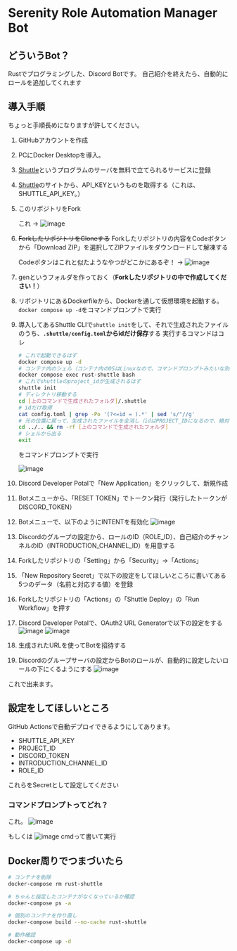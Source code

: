 # Serenity Role Automation Manager Bot

## どういうBot？
Rustでプログラミングした、Discord Botです。
自己紹介を終えたら、自動的にロールを追加してくれます

## 導入手順
ちょっと手順長めになりますが許してください。
1. GitHubアカウントを作成
2. PCにDocker Desktopを導入。
3. [Shuttle](https://console.shuttle.dev/)というプログラムのサーバを無料で立てられるサービスに登録
4. [Shuttle](https://console.shuttle.dev/)のサイトから、API_KEYというものを取得する（これは、SHUTTLE_API_KEY。）
5. このリポジトリをFork

    これ -> ![image](https://github.com/user-attachments/assets/791192a4-abd7-4222-b4cc-348c5687b588)

6. ~~ForkしたリポジトリをCloneする~~ Forkしたリポジトリの内容をCodeボタンから「Download ZIP」を選択してZIPファイルをダウンロードして解凍する

    Codeボタンはこれと似たようなやつがどこかにあるぞ！ -> ![image](https://github.com/user-attachments/assets/6fc68289-5e0d-4654-91b2-c009845bfad5)

8. genというフォルダを作っておく（**Forkしたリポジトリの中で作成してください！**）
9. リポジトリにあるDockerfileから、Dockerを通して仮想環境を起動する。
    `docker compose up -d`をコマンドプロンプトで実行
10. 導入してあるShuttle CLIで`shuttle init`をして、それで生成されたファイルのうち、**`.shuttle/config.toml`からidだけ保存**する
    実行するコマンドはコレ
    ```bash
    # これで起動できるはず
    docker compose up -d
    # コンテナ内のシェル（コンテナ内のOSはLinuxなので、コマンドプロンプトみたいな別もの）に入る
    docker compose exec rust-shuttle bash
    # これでshuttleのproject_idが生成されるはず
    shuttle init
    # ディレクトリ移動する
    cd [上のコマンドで生成されたフォルダ]/.shuttle
    # idだけ取得
    cat config.toml | grep -Po '(?<=id = ).*' | sed 's/"//g'
    # 元の位置に戻って、生成されたファイルを全消し（idはPROJECT_IDになるので、絶対に保存しておいてほしい）
    cd ../.. && rm -rf [上のコマンドで生成されたフォルダ]
    # シェルから出る
    exit
    ```
    をコマンドプロンプトで実行
    
    ![image](https://github.com/user-attachments/assets/b089c91b-257a-4c3f-9132-942b2f4d01e6)

12. Discord Developer Potalで「New Application」をクリックして、新規作成
13. Botメニューから、「RESET TOKEN」でトークン発行（発行したトークンがDISCORD_TOKEN）
14. Botメニューで、以下のようにINTENTを有効化
    ![image](https://github.com/user-attachments/assets/5c789a9b-8f1e-4fda-ae22-b9d89c5386e1)
15. Discordのグループの設定から、ロールのID（ROLE_ID）、自己紹介のチャンネルのID（INTRODUCTION_CHANNEL_ID）を用意する
16. Forkしたリポジトリの「Setting」から「Security」->「Actions」
17. 「New Repository Secret」で以下の設定をしてほしいところに書いてある5つのデータ（名前と対応する値）を登録
18. Forkしたリポジトリの「Actions」の「Shuttle Deploy」の「Run Workflow」を押す
19. Discord Developer Potalで、OAuth2 URL Generatorで以下の設定をする
    ![image](https://github.com/user-attachments/assets/d355d51c-5dfa-4c6e-8298-81febd2cdd68)
    ![image](https://github.com/user-attachments/assets/bde88ae3-ff38-4bff-8631-be1d6129bab0)
20. 生成されたURLを使ってBotを招待する
21. Discordのグループサーバの設定からBotのロールが、自動的に設定したいロールの下にくるようにする
    ![image](https://github.com/user-attachments/assets/ee5b7ab6-0237-4f59-b870-1984b807a90a)


これで出来ます。
## 設定をしてほしいところ
GitHub Actionsで自動デプロイできるようにしてあります。

- SHUTTLE_API_KEY
- PROJECT_ID
- DISCORD_TOKEN
- INTRODUCTION_CHANNEL_ID
- ROLE_ID

これらをSecretとして設定してください

### コマンドプロンプトってどれ？
これ。
![image](https://github.com/user-attachments/assets/56b52522-36d1-4ef5-9e6f-3a8636bf9bd0)

もしくは
![image](https://github.com/user-attachments/assets/bc287e8a-97d3-4af8-b07b-573e1edcbabc)
cmdって書いて実行

## Docker周りでつまづいたら

```bash
# コンテナを削除
docker-compose rm rust-shuttle

# ちゃんと指定したコンテナがなくなっているか確認
docker-compose ps -a　

# 個別のコンテナを作り直し
docker-compose build --no-cache rust-shuttle

# 動作確認
docker-compose up -d
```
